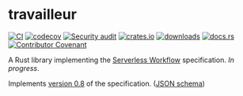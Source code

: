 # travailleur

[![CI](https://github.com/clechasseur/travailleur/actions/workflows/ci.yml/badge.svg?branch=main&event=push)](https://github.com/clechasseur/travailleur/actions/workflows/ci.yml) [![codecov](https://codecov.io/gh/clechasseur/travailleur/branch/main/graph/badge.svg?token=qSFdAkbb8U)](https://codecov.io/gh/clechasseur/travailleur) [![Security audit](https://github.com/clechasseur/travailleur/actions/workflows/audit-check.yml/badge.svg?branch=main)](https://github.com/clechasseur/travailleur/actions/workflows/audit-check.yml) [![crates.io](https://img.shields.io/crates/v/travailleur-clp.svg)](https://crates.io/crates/travailleur-clp) [![downloads](https://img.shields.io/crates/d/travailleur-clp.svg)](https://crates.io/crates/travailleur-clp) [![docs.rs](https://img.shields.io/badge/docs-latest-blue.svg)](https://docs.rs/travailleur-clp) [![Contributor Covenant](https://img.shields.io/badge/Contributor%20Covenant-2.1-4baaaa.svg)](CODE_OF_CONDUCT.md)

A Rust library implementing the [Serverless Workflow](https://serverlessworkflow.io/) specification.
_In progress_.

Implements [version 0.8](https://github.com/serverlessworkflow/specification/blob/v0.8/specification.md) of the specification. ([JSON schema](https://github.com/serverlessworkflow/specification/blob/v0.8/schema/workflow.json))
